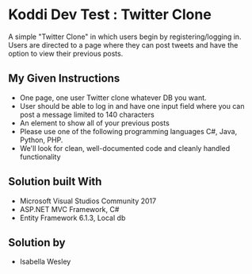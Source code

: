 # Koddi Dev Test : Twitter Clone

A simple "Twitter Clone" in which users begin by registering/logging in. Users are directed to a page where they can post tweets and have the option to view their previous posts.

## My Given Instructions

* One page, one user Twitter clone whatever DB you want.
* User should be able to log in and have one input field where you can post a message limited to 140 characters
* An element to show all of your previous posts
* Please use one of the following programming languages C#, Java, Python, PHP.
* We'll look for clean, well-documented code and cleanly handled functionality

## Solution built With

* Microsoft Visual Studios Community 2017
* ASP.NET MVC Framework, C#
* Entity Framework 6.1.3, Local db

## Solution by

* Isabella Wesley
